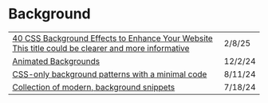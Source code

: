 # Background

|                                                                                                                                                                   |         |
| ----------------------------------------------------------------------------------------------------------------------------------------------------------------- | ------- |
| [40 CSS Background Effects to Enhance Your Website This title could be clearer and more informative](https://prismic.io/blog/css-background-effects?ref=dailydev) | 2/8/25  |
| [Animated Backgrounds](https://app.daily.dev/posts/animated-backgrounds-3eutg5two)                                                                                | 12/2/24 |
| [CSS-only background patterns with a minimal code](https://app.daily.dev/posts/css-only-background-patterns-with-a-minimal-code-scl3216ya)                        | 8/11/24 |
| [Collection of modern, background snippets](https://bg.ibelick.com/)                                                                                              | 7/18/24 |
